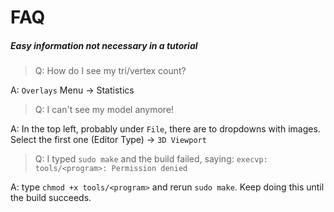 # FAQ
##### Easy information not necessary in a tutorial

> Q: How do I see my tri/vertex count?

A: `Overlays` Menu -> Statistics

> Q: I can't see my model anymore!

A: In the top left, probably under `File`, there are to dropdowns with images. Select the first one (Editor Type) -> `3D Viewport`

> Q: I typed `sudo make` and the build failed, saying: `execvp: tools/<program>: Permission denied`

A: type `chmod +x tools/<program>` and rerun `sudo make`. Keep doing this until the build succeeds.
